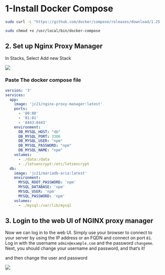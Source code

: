 

# 1-Install Docker Compose

````bash
sudo curl -L "https://github.com/docker/compose/releases/download/1.25.5/docker-compose-$(uname -s)-$(uname -m)" -o /usr/local/bin/docker-compose

sudo chmod +x /usr/local/bin/docker-compose
`````

## 2. Set up Nginx Proxy Manager

In Stacks, Select Add new Stack

![](../../Cybersecurity/Imagens/Pasted%20image%2020240611231710.png)

### Paste The docker compose file

````yaml
version: '3'
services:
  app:
    image: 'jc21/nginx-proxy-manager:latest'
    ports:
      - '80:80'
      - '81:81'
      - '8443:8443'
    environment:
      DB_MYSQL_HOST: "db"
      DB_MYSQL_PORT: 3306
      DB_MYSQL_USER: "npm"
      DB_MYSQL_PASSWORD: "npm"
      DB_MYSQL_NAME: "npm"
    volumes:
      - ./data:/data
      - ./letsencrypt:/etc/letsencrypt
  db:
    image: 'jc21/mariadb-aria:latest'
    environment:
      MYSQL_ROOT_PASSWORD: 'npm'
      MYSQL_DATABASE: 'npm'
      MYSQL_USER: 'npm'
      MYSQL_PASSWORD: 'npm'
    volumes:
      - ./mysql:/var/lib/mysql
`````


## 3. Login to the web UI of NGINX proxy manager

[](https://github.com/ChristianLempa/videos/tree/main/nginxproxymanager-tutorial#3-login-to-the-web-ui-of-nginx-proxy-manager)

Now we can log in to the web UI. Simply use your browser to connect to your server by using the IP address or an FQDN and connect on port `81`. Log in with the username `admin@example.com` and the password `changeme`. Next, you should change your username and password, and that’s it!

and then change the user and password

![](Pasted%20image%2020240612003831.png)

